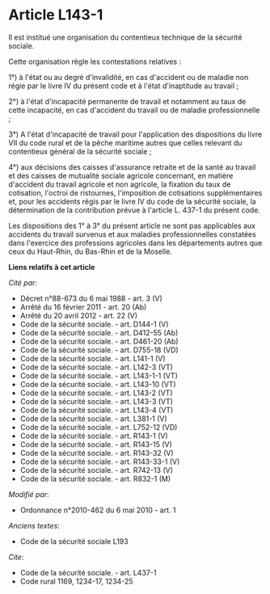 # Article L143-1

Il est institué une organisation du contentieux technique de la sécurité sociale. 

Cette organisation règle les contestations relatives : 

1°) à l'état ou au degré d'invalidité, en cas d'accident ou de maladie non régie par le livre IV du présent code et à l'état
d'inaptitude au travail ; 

2°) à l'état d'incapacité permanente de travail et notamment au taux de cette incapacité, en cas d'accident du travail ou de
maladie professionnelle ; 

3°) A l'état d'incapacité de travail pour l'application des dispositions du livre VII du code rural et de la pêche maritime
autres que celles relevant du contentieux général de la sécurité sociale ; 

4°) aux décisions des caisses d'assurance retraite et de la santé au travail et des caisses de mutualité sociale agricole
concernant, en matière d'accident du travail agricole et non agricole, la fixation du taux de cotisation, l'octroi de
ristournes, l'imposition de cotisations supplémentaires et, pour les accidents régis par le livre IV du code de la sécurité
sociale, la détermination de la contribution prévue à l'article L. 437-1 du présent code. 

Les dispositions des 1° à 3° du présent article ne sont pas applicables aux accidents du travail survenus et aux maladies
professionnelles constatées dans l'exercice des professions agricoles dans les départements autres que ceux du Haut-Rhin, du
Bas-Rhin et de la Moselle.

**Liens relatifs à cet article**

_Cité par_:

  - Décret n°88-673 du 6 mai 1988 - art. 3 (V)
  - Arrêté du 16 février 2011 - art. 20 (Ab)
  - Arrêté du 20 avril 2012 - art. 22 (V)
  - Code de la sécurité sociale. - art. D144-1 (V)
  - Code de la sécurité sociale. - art. D412-55 (Ab)
  - Code de la sécurité sociale. - art. D461-20 (Ab)
  - Code de la sécurité sociale. - art. D755-18 (VD)
  - Code de la sécurité sociale. - art. L141-1 (V)
  - Code de la sécurité sociale. - art. L142-3 (VT)
  - Code de la sécurité sociale. - art. L143-1-1 (VT)
  - Code de la sécurité sociale. - art. L143-10 (VT)
  - Code de la sécurité sociale. - art. L143-2 (VT)
  - Code de la sécurité sociale. - art. L143-3 (VT)
  - Code de la sécurité sociale. - art. L143-4 (VT)
  - Code de la sécurité sociale. - art. L381-1 (V)
  - Code de la sécurité sociale. - art. L752-12 (VD)
  - Code de la sécurité sociale. - art. R143-1 (V)
  - Code de la sécurité sociale. - art. R143-15 (V)
  - Code de la sécurité sociale. - art. R143-32 (V)
  - Code de la sécurité sociale. - art. R143-33-1 (V)
  - Code de la sécurité sociale. - art. R742-13 (V)
  - Code de la sécurité sociale. - art. R832-1 (M)

_Modifié par_:

  - Ordonnance n°2010-462 du 6 mai 2010 - art. 1

_Anciens textes_:

  - Code de la sécurité sociale L193

_Cite_:

  - Code de la sécurité sociale. - art. L437-1
  - Code rural 1169, 1234-17, 1234-25
